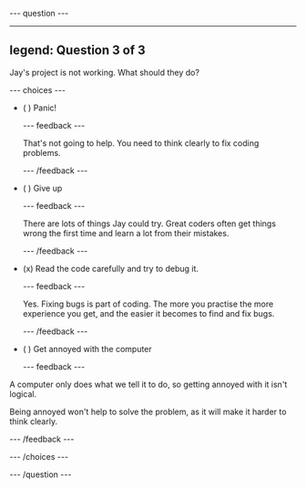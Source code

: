 
--- question ---

---
legend: Question 3 of 3
---

Jay's project is not working. What should they do?

--- choices ---

- ( ) Panic!

  --- feedback ---

  That's not going to help. You need to think clearly to fix coding problems.

  --- /feedback ---

- ( ) Give up

  --- feedback ---

  There are lots of things Jay could try. Great coders often get things wrong the first time and learn a lot from their mistakes.

  --- /feedback ---

- (x) Read the code carefully and try to debug it.

  --- feedback ---

  Yes. Fixing bugs is part of coding. The more you practise the more experience you get, and the easier it becomes to find and fix bugs.

  --- /feedback ---

- ( ) Get annoyed with the computer

  --- feedback ---

A computer only does what we tell it to do, so getting annoyed with it isn't logical.

Being annoyed won't help to solve the problem, as it will make it harder to think clearly.

  --- /feedback ---

--- /choices ---

--- /question ---
